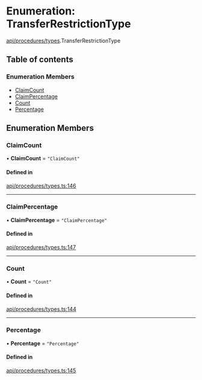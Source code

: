 # Enumeration: TransferRestrictionType

[api/procedures/types](../wiki/api.procedures.types).TransferRestrictionType

## Table of contents

### Enumeration Members

- [ClaimCount](../wiki/api.procedures.types.TransferRestrictionType#claimcount)
- [ClaimPercentage](../wiki/api.procedures.types.TransferRestrictionType#claimpercentage)
- [Count](../wiki/api.procedures.types.TransferRestrictionType#count)
- [Percentage](../wiki/api.procedures.types.TransferRestrictionType#percentage)

## Enumeration Members

### ClaimCount

• **ClaimCount** = ``"ClaimCount"``

#### Defined in

[api/procedures/types.ts:146](https://github.com/PolymeshAssociation/polymesh-sdk/blob/46129005/src/api/procedures/types.ts#L146)

___

### ClaimPercentage

• **ClaimPercentage** = ``"ClaimPercentage"``

#### Defined in

[api/procedures/types.ts:147](https://github.com/PolymeshAssociation/polymesh-sdk/blob/46129005/src/api/procedures/types.ts#L147)

___

### Count

• **Count** = ``"Count"``

#### Defined in

[api/procedures/types.ts:144](https://github.com/PolymeshAssociation/polymesh-sdk/blob/46129005/src/api/procedures/types.ts#L144)

___

### Percentage

• **Percentage** = ``"Percentage"``

#### Defined in

[api/procedures/types.ts:145](https://github.com/PolymeshAssociation/polymesh-sdk/blob/46129005/src/api/procedures/types.ts#L145)
